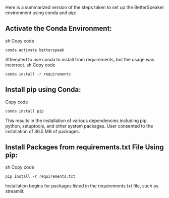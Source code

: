 Here is a summarized version of the steps taken to set up the BetterSpeaker environment using conda and pip:

## Activate the Conda Environment:

sh
Copy code
```
conda activate betterspeak
```
Attempted to use conda to install from requirements, but the usage was incorrect.
sh
Copy code
```
conda install -r requirements
```

## Install pip using Conda:

Copy code
```
conda install pip
```
This results in the installation of various dependencies including pip, python, setuptools, and other system packages.
User consented to the installation of 36.5 MB of packages.
## Install Packages from requirements.txt File Using pip:

sh
Copy code
```
pip install -r requirements.txt
```
Installation begins for packages listed in the requirements.txt file, such as streamlit.
